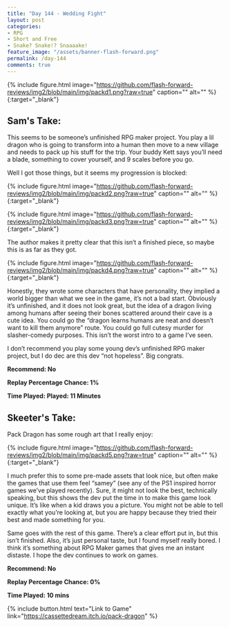 ```yaml
---
title: "Day 144 - Wedding Fight"
layout: post
categories:
- RPG
- Short and Free
- Snake? Snake!? Snaaaake!
feature_image: "/assets/banner-flash-forward.png"
permalink: /day-144
comments: true
---
```


{% include figure.html image="https://github.com/flash-forward-reviews/img2/blob/main/img/packd1.png?raw=true" caption="" alt="" %}{:target="_blank"}

## Sam's Take:

This seems to be someone’s unfinished RPG maker project. You play a lil dragon who is going to transform into a human then move to a new village and needs to pack up his stuff for the trip. Your buddy Kett says you’ll need a blade, something to cover yourself, and 9 scales before you go.

Well I got those things, but it seems my progression is blocked:

{% include figure.html image="https://github.com/flash-forward-reviews/img2/blob/main/img/packd2.png?raw=true" caption="" alt="" %}{:target="_blank"}

{% include figure.html image="https://github.com/flash-forward-reviews/img2/blob/main/img/packd3.png?raw=true" caption="" alt="" %}{:target="_blank"}

The author makes it pretty clear that this isn’t a finished piece, so maybe this is as far as they got.

{% include figure.html image="https://github.com/flash-forward-reviews/img2/blob/main/img/packd4.png?raw=true" caption="" alt="" %}{:target="_blank"}

Honestly, they wrote some characters that have personality, they implied a world bigger than what we see in the game, it’s not a bad start. Obviously it’s unfinished, and it does not look great, but the idea of a dragon living among humans after seeing their bones scattered around their cave is a cute idea. You could go the “dragon learns humans are neat and doesn’t want to kill them anymore” route. You could go full cutesy murder for slasher-comedy purposes. This isn’t the worst intro to a game I’ve seen.

I don’t recommend you play some young dev’s unfinished RPG maker project, but I do dec are this dev “not hopeless”. Big congrats.

**Recommend: No**

**Replay Percentage Chance: 1%**

**Time Played: Played: 11 Minutes**

## Skeeter's Take:

Pack Dragon has some rough art that I really enjoy:

{% include figure.html image="https://github.com/flash-forward-reviews/img2/blob/main/img/packd5.png?raw=true" caption="" alt="" %}{:target="_blank"}

I much prefer this to some pre-made assets that look nice, but often make the games that use them feel “samey” (see any of the PS1 inspired horror games we’ve played recently). Sure, it might not look the best, technically speaking, but this shows the dev put the time in to make this game look unique. It’s like when a kid draws you a picture. You might not be able to tell exactly what you’re looking at, but you are happy because they tried their best and made something for you. 

Same goes with the rest of this game. There’s a clear effort put in, but this isn’t finished. Also, it’s just personal taste, but I found myself really bored. I think it’s something about RPG Maker games that gives me an instant distaste. I hope the dev continues to work on games. 

**Recommend: No**

**Replay Percentage Chance: 0%**

**Time Played: 10 mins**

{% include button.html text="Link to Game" link="https://cassettedream.itch.io/pack-dragon" %}